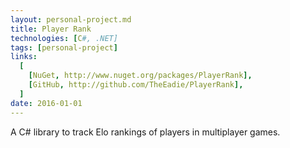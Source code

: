 ```yaml
---
layout: personal-project.md
title: Player Rank
technologies: [C#, .NET]
tags: [personal-project]
links:
  [
    [NuGet, http://www.nuget.org/packages/PlayerRank],
    [GitHub, http://github.com/TheEadie/PlayerRank],
  ]
date: 2016-01-01
---
```


A C# library to track Elo rankings of players in multiplayer games.
